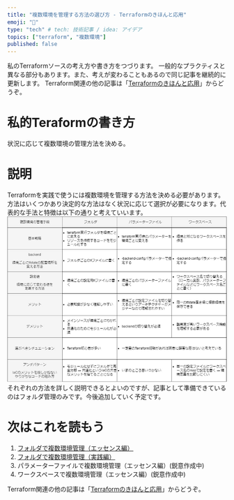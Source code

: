 ```yaml
---
title: "複数環境を管理する方法の選び方 - Terraformのきほんと応用"
emoji: "🐣"
type: "tech" # tech: 技術記事 / idea: アイデア
topics: ["terraform", "複数環境"]
published: false
---
```

私のTerraformソースの考え方や書き方をつづります。
一般的なプラクティスと異なる部分もあります。また、考えが変わることもあるので同じ記事を継続的に更新します。
Terraform関連の他の記事は「[Terraformのきほんと応用](https://zenn.dev/sway/articles/terraform_index_list)」からどうぞ。

# 私的Teraformの書き方
状況に応じて複数環境の管理方法を決める。

# 説明
Terraformを実践で使うには複数環境を管理する方法を決める必要があります。方法はいくつかあり決定的な方法はなく状況に応じて選択が必要になります。代表的な手法と特徴は以下の通りと考えていいます。
![image title](/images/terraform_tips_envcomparisontable/terraform_tips_envcomparisontable_00.jpg)
それぞれの方法を詳しく説明できるとよいのですが、記事として準備できているのはフォルダ管理のみです。今後追加していく予定です。

# 次はこれを読もう
1. [フォルダで複数環境管理（エッセンス編）](https://zenn.dev/sway/articles/terraform_biginner_envbyfolder)
1. [フォルダで複数環境管理（実践編）](https://zenn.dev/sway/articles/terraform_codebase_wordpress_envbyfolder)
1. パラメーターファイルで複数環境管理（エッセンス編）(鋭意作成中)
1. ワークスペースで複数環境管理（エッセンス編）(鋭意作成中)

Terraform関連の他の記事は「[Terraformのきほんと応用](https://zenn.dev/sway/articles/terraform_index_list)」からどうぞ。
